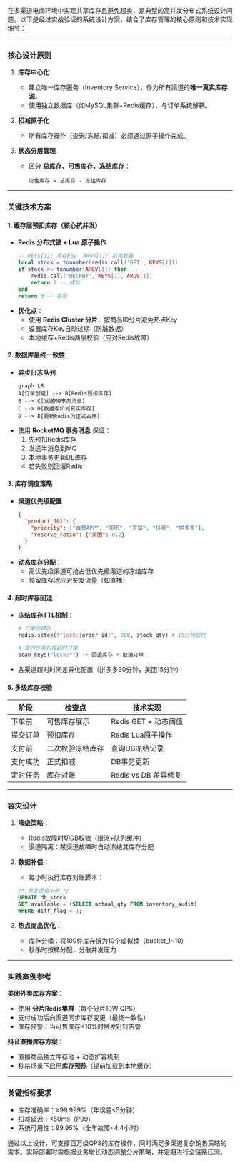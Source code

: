  在多渠道电商环境中实现共享库存且避免超卖，是典型的高并发分布式系统设计问题。以下是经过实战验证的系统设计方案，结合了库存管理的核心原则和技术实现细节：

---

### **核心设计原则**
1. **库存中心化**  
   - 建立唯一库存服务（Inventory Service），作为所有渠道的**唯一真实库存源**。
   - 使用独立数据库（如MySQL集群+Redis缓存），与订单系统解耦。

2. **扣减原子化**  
   - 所有库存操作（查询/冻结/扣减）必须通过原子操作完成。

3. **状态分层管理**  
   - 区分 **总库存、可售库存、冻结库存**：
     ```
     可售库存 = 总库存 - 冻结库存
     ```

---

### **关键技术方案**
#### 1. **缓存层预扣库存（核心抗并发）**
   - **Redis 分布式锁 + Lua 原子操作**  
     ```lua
     -- KEYS[1]: 库存key  ARGV[1]: 扣减数量
     local stock = tonumber(redis.call('GET', KEYS[1]))
     if stock >= tonumber(ARGV[1]) then
         redis.call('DECRBY', KEYS[1], ARGV[1])
         return 1 -- 成功
     end
     return 0 -- 失败
     ```
   - **优化点**：
     - 使用 **Redis Cluster 分片**，按商品ID分片避免热点Key
     - 设置库存Key自动过期（防脏数据）
     - 本地缓存+Redis两层校验（应对Redis故障）

#### 2. **数据库最终一致性**
   - **异步日志队列**  
     ```mermaid
     graph LR
     A[订单创建] --> B[Redis预扣库存]
     B --> C[发送MQ事务消息]
     C --> D[数据库扣减真实库存]
     D --> E[更新Redis为正式占用]
     ```
   - 使用 **RocketMQ 事务消息** 保证：
     1. 先预扣Redis库存
     2. 发送半消息到MQ
     3. 本地事务更新DB库存
     4. 若失败则回滚Redis

#### 3. **库存调度策略**
   - **渠道优先级配置**  
     ```json
     {
       "product_001": {
         "priority": ["自营APP", "美团", "天猫", "抖音", "拼多多"],
         "reserve_ratio": {"美团": 0.2}
       }
     }
     ```
   - **动态库存分配**：
     - 高优先级渠道可抢占低优先级渠道的冻结库存
     - 预留库存池应对突发流量（如直播）

#### 4. **超时库存回退**
   - **冻结库存TTL机制**：
     ```python
     # 订单创建时
     redis.setex(f"lock:{order_id}", 900, stock_qty) # 15分钟超时

     # 定时任务扫描超时订单
     scan_keys("lock:*") -> 回退库存 + 取消订单
     ```
   - 各渠道超时时间差异化配置（拼多多30分钟，美团15分钟）

#### 5. **多级库存校验**
   | 阶段          | 检查点                  | 技术实现                     |
   |---------------|------------------------|----------------------------|
   | 下单前        | 可售库存展示           | Redis GET + 动态阈值        |
   | 提交订单      | 预扣库存               | Redis Lua原子操作           |
   | 支付前        | 二次校验冻结库存       | 查询DB冻结记录              |
   | 支付成功      | 正式扣减               | DB事务更新                  |
   | 定时任务      | 库存对账               | Redis vs DB 差异修复        |

---

### **容灾设计**
1. **降级策略**：
   - Redis故障时切DB校验（限流+队列缓冲）
   - 渠道隔离：某渠道故障时自动冻结其库存分配

2. **数据补偿**：
   - 每小时执行库存对账脚本：
   ```sql
   /* 修复逻辑示例 */
   UPDATE db_stock 
   SET available = (SELECT actual_qty FROM inventory_audit) 
   WHERE diff_flag = 1;
   ```

3. **热点商品优化**：
   - 库存分桶：将100件库存拆为10个虚拟桶（bucket_1~10）
   - 秒杀时按桶分配，分散并发压力

---

### **实践案例参考**
**美团外卖库存方案**：  
- 使用 **分片Redis集群**（每个分片10W QPS）  
- 支付成功后向渠道同步库存变更（最终一致性）  
- 库存预警：当可售库存<10%时触发钉钉告警  

**抖音直播库存方案**：  
- 直播商品独立库存池 + 动态扩容机制  
- 秒杀场景下启用**库存预热**（提前加载到本地缓存）

---

### **关键指标要求**
- 库存准确率：≥99.999%（年误差<5分钟）  
- 扣减延迟：<50ms（P99）  
- 系统可用性：99.95%（全年故障<4.4小时）  

通过以上设计，可支撑百万级QPS的库存操作，同时满足多渠道复杂销售策略的需求。实际部署时需根据业务增长动态调整分片策略，并定期进行全链路压测。